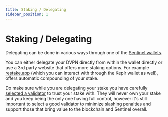 ```yaml
---
title: Staking / Delegating
sidebar_position: 1
---
```


# Staking / Delegating

Delegating can be done in various ways through one of the [Sentinel wallets](/getting-started/wallets).

You can either delegate your DVPN directly from within the wallet directly or use a 3rd party website that offers more staking options. For example [restake.app](https://restake.app/sentinel) (which you can interact with through the Keplr wallet as well), offers automatic compounding of your stake.

Do make sure while you are delegating your stake you have carefully [selected a validator](/getting-started/staking-delegating/choose-validator) to trust your stake with. They will never own your stake and you keep being the only one having full control, however it's still important to select a good validator to minimize slashing penalties and support those that bring value to the blockchain and Sentinel overall.